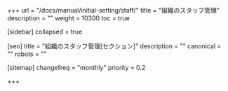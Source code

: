 +++
url = "/docs/manual/initial-setting/staff/"
title = "組織のスタッフ管理"
description = ""
weight = 10300
toc = true

[sidebar]
collapsed = true

[seo]
title = "組織のスタッフ管理[セクション]"
description = ""
canonical = ""
robots = ""

[sitemap]
  changefreq = "monthly"
  priority = 0.2

+++
